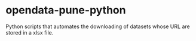 # opendata-pune-python
Python scripts that automates the downloading of datasets whose URL are stored in a xlsx file.
